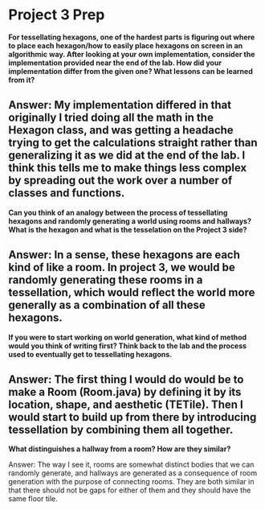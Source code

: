 # Project 3 Prep

**For tessellating hexagons, one of the hardest parts is figuring out where to place each hexagon/how to easily place hexagons on screen in an algorithmic way.
After looking at your own implementation, consider the implementation provided near the end of the lab.
How did your implementation differ from the given one? What lessons can be learned from it?**

Answer:
My implementation differed in that originally I tried doing all the math in the Hexagon class,
and was getting a headache trying to get the calculations straight rather than generalizing it
as we did at the end of the lab. I think this tells me to make things less complex by spreading
out the work over a number of classes and functions.
-----

**Can you think of an analogy between the process of tessellating hexagons and randomly generating a world using rooms and hallways?
What is the hexagon and what is the tesselation on the Project 3 side?**

Answer:
In a sense, these hexagons are each kind of like a room. In project 3, we would be randomly generating these rooms
in a tessellation, which would reflect the world more generally as a combination of all these hexagons.
-----
**If you were to start working on world generation, what kind of method would you think of writing first? 
Think back to the lab and the process used to eventually get to tessellating hexagons.**

Answer:
The first thing I would do would be to make a Room (Room.java) by defining it by its location, shape,
and aesthetic (TETile). Then I would start to build up from there by introducing tessellation by combining
them all together.
-----
**What distinguishes a hallway from a room? How are they similar?**

Answer:
The way I see it, rooms are somewhat distinct bodies that we can randomly generate, and hallways are 
generated as a consequence of room generation with the purpose of connecting rooms. They are both
similar in that there should not be gaps for either of them and they should have the same floor tile.
